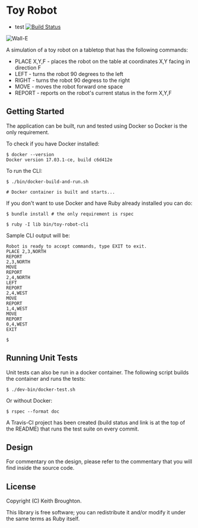 # Toy Robot
- test
[![Build Status](https://travis-ci.org/keithbro/toy-robot.svg?branch=master)](https://travis-ci.org/keithbro/toy-robot)

![Wall-E](http://68.media.tumblr.com/tumblr_m193kxpQYA1qhigt0o1_500.gif)

A simulation of a toy robot on a tabletop that has the following commands:

* PLACE X,Y,F - places the robot on the table at coordinates X,Y facing in direction F
* LEFT - turns the robot 90 degrees to the left
* RIGHT - turns the robot 90 degress to the right
* MOVE - moves the robot forward one space
* REPORT - reports on the robot's current status in the form X,Y,F

## Getting Started

The application can be built, run and tested using Docker so Docker is the only
requirement.

To check if you have Docker installed:

    $ docker --version
    Docker version 17.03.1-ce, build c6d412e

To run the CLI:

    $ ./bin/docker-build-and-run.sh

    # Docker container is built and starts...

If you don't want to use Docker and have Ruby already installed you can do:

    $ bundle install # the only requirement is rspec

    $ ruby -I lib bin/toy-robot-cli

Sample CLI output will be:

    Robot is ready to accept commands, type EXIT to exit.
    PLACE 2,3,NORTH
    REPORT
    2,3,NORTH
    MOVE
    REPORT
    2,4,NORTH
    LEFT
    REPORT
    2,4,WEST
    MOVE
    REPORT
    1,4,WEST
    MOVE
    REPORT
    0,4,WEST
    EXIT

    $

## Running Unit Tests

Unit tests can also be run in a docker container. The following script builds
the container and runs the tests:

    $ ./dev-bin/docker-test.sh

Or without Docker:

    $ rspec --format doc

A Travis-CI project has been created (build status and link is at the top of
the README) that runs the test suite on every commit.

## Design

For commentary on the design, please refer to the commentary that you will find
inside the source code.

## License

Copyright (C) Keith Broughton.

This library is free software; you can redistribute it and/or modify
it under the same terms as Ruby itself.

